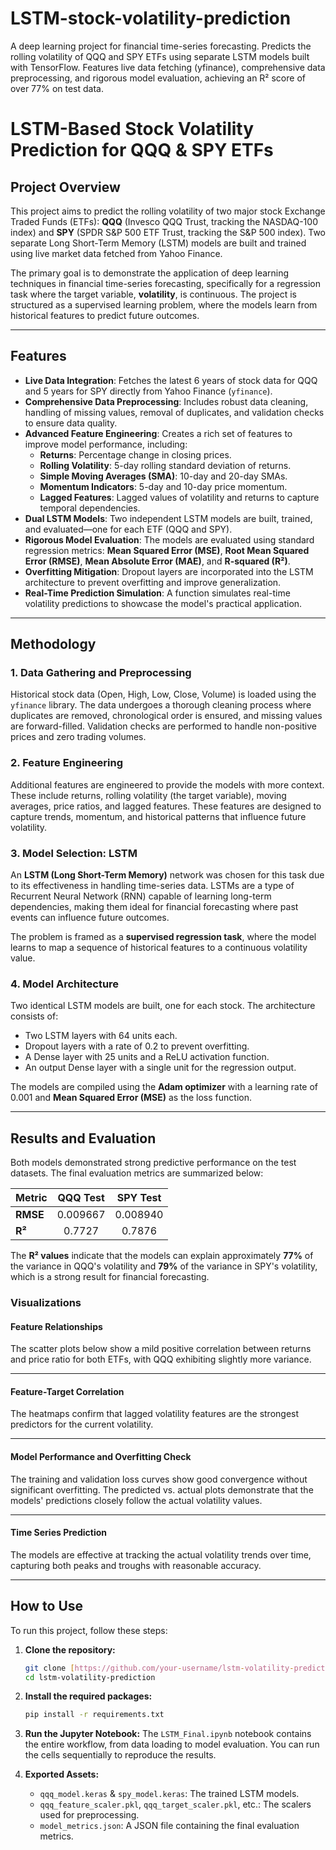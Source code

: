 # LSTM-stock-volatility-prediction
A deep learning project for financial time-series forecasting. Predicts the rolling volatility of QQQ and SPY ETFs using separate LSTM models built with TensorFlow. Features live data fetching (yfinance), comprehensive data preprocessing, and rigorous model evaluation, achieving an R² score of over 77% on test data.

# LSTM-Based Stock Volatility Prediction for QQQ & SPY ETFs

## Project Overview

This project aims to predict the rolling volatility of two major stock Exchange Traded Funds (ETFs): **QQQ** (Invesco QQQ Trust, tracking the NASDAQ-100 index) and **SPY** (SPDR S&P 500 ETF Trust, tracking the S&P 500 index). Two separate Long Short-Term Memory (LSTM) models are built and trained using live market data fetched from Yahoo Finance.

The primary goal is to demonstrate the application of deep learning techniques in financial time-series forecasting, specifically for a regression task where the target variable, **volatility**, is continuous. The project is structured as a supervised learning problem, where the models learn from historical features to predict future outcomes.

---

## Features

* **Live Data Integration**: Fetches the latest 6 years of stock data for QQQ and 5 years for SPY directly from Yahoo Finance (`yfinance`).
* **Comprehensive Data Preprocessing**: Includes robust data cleaning, handling of missing values, removal of duplicates, and validation checks to ensure data quality.
* **Advanced Feature Engineering**: Creates a rich set of features to improve model performance, including:
    * **Returns**: Percentage change in closing prices.
    * **Rolling Volatility**: 5-day rolling standard deviation of returns.
    * **Simple Moving Averages (SMA)**: 10-day and 20-day SMAs.
    * **Momentum Indicators**: 5-day and 10-day price momentum.
    * **Lagged Features**: Lagged values of volatility and returns to capture temporal dependencies.
* **Dual LSTM Models**: Two independent LSTM models are built, trained, and evaluated—one for each ETF (QQQ and SPY).
* **Rigorous Model Evaluation**: The models are evaluated using standard regression metrics: **Mean Squared Error (MSE)**, **Root Mean Squared Error (RMSE)**, **Mean Absolute Error (MAE)**, and **R-squared (R²)**.
* **Overfitting Mitigation**: Dropout layers are incorporated into the LSTM architecture to prevent overfitting and improve generalization.
* **Real-Time Prediction Simulation**: A function simulates real-time volatility predictions to showcase the model's practical application.

---

## Methodology

### 1. Data Gathering and Preprocessing

Historical stock data (Open, High, Low, Close, Volume) is loaded using the `yfinance` library. The data undergoes a thorough cleaning process where duplicates are removed, chronological order is ensured, and missing values are forward-filled. Validation checks are performed to handle non-positive prices and zero trading volumes.

### 2. Feature Engineering

Additional features are engineered to provide the models with more context. These include returns, rolling volatility (the target variable), moving averages, price ratios, and lagged features. These features are designed to capture trends, momentum, and historical patterns that influence future volatility.

### 3. Model Selection: LSTM

An **LSTM (Long Short-Term Memory)** network was chosen for this task due to its effectiveness in handling time-series data. LSTMs are a type of Recurrent Neural Network (RNN) capable of learning long-term dependencies, making them ideal for financial forecasting where past events can influence future outcomes.

The problem is framed as a **supervised regression task**, where the model learns to map a sequence of historical features to a continuous volatility value.

### 4. Model Architecture

Two identical LSTM models are built, one for each stock. The architecture consists of:
* Two LSTM layers with 64 units each.
* Dropout layers with a rate of 0.2 to prevent overfitting.
* A Dense layer with 25 units and a ReLU activation function.
* An output Dense layer with a single unit for the regression output.

The models are compiled using the **Adam optimizer** with a learning rate of 0.001 and **Mean Squared Error (MSE)** as the loss function.

---

## Results and Evaluation

Both models demonstrated strong predictive performance on the test datasets. The final evaluation metrics are summarized below:

| Metric | QQQ Test | SPY Test |
| :--- | :---: | :---: |
| **RMSE** | 0.009667 | 0.008940 |
| **R²** | 0.7727 | 0.7876 |

The **R² values** indicate that the models can explain approximately **77%** of the variance in QQQ's volatility and **79%** of the variance in SPY's volatility, which is a strong result for financial forecasting.

### Visualizations

#### Feature Relationships
The scatter plots below show a mild positive correlation between returns and price ratio for both ETFs, with QQQ exhibiting slightly more variance.

---

#### Feature-Target Correlation
The heatmaps confirm that lagged volatility features are the strongest predictors for the current volatility.

---

#### Model Performance and Overfitting Check
The training and validation loss curves show good convergence without significant overfitting. The predicted vs. actual plots demonstrate that the models' predictions closely follow the actual volatility values.

---

#### Time Series Prediction
The models are effective at tracking the actual volatility trends over time, capturing both peaks and troughs with reasonable accuracy.

---

## How to Use

To run this project, follow these steps:

1.  **Clone the repository:**
    ```bash
    git clone [https://github.com/your-username/lstm-volatility-prediction.git](https://github.com/your-username/lstm-volatility-prediction.git)
    cd lstm-volatility-prediction
    ```

2.  **Install the required packages:**
    ```bash
    pip install -r requirements.txt
    ```

3.  **Run the Jupyter Notebook:**
    The `LSTM_Final.ipynb` notebook contains the entire workflow, from data loading to model evaluation. You can run the cells sequentially to reproduce the results.

4.  **Exported Assets:**
    * `qqq_model.keras` & `spy_model.keras`: The trained LSTM models.
    * `qqq_feature_scaler.pkl`, `qqq_target_scaler.pkl`, etc.: The scalers used for preprocessing.
    * `model_metrics.json`: A JSON file containing the final evaluation metrics.
